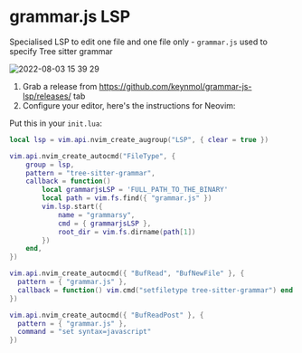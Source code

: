 # grammar.js LSP

Specialised LSP to edit one file and one file only - `grammar.js` used to specify Tree sitter grammar

![2022-08-03 15 39 29](https://user-images.githubusercontent.com/1052965/182636739-3f63349b-2336-4afa-8fc9-767b392df25b.gif)

1. Grab a release from https://github.com/keynmol/grammar-js-lsp/releases/ tab
2. Configure your editor, here's the instructions for Neovim:

Put this in your `init.lua`:

```lua
local lsp = vim.api.nvim_create_augroup("LSP", { clear = true })

vim.api.nvim_create_autocmd("FileType", {
    group = lsp,
    pattern = "tree-sitter-grammar",
    callback = function()
        local grammarjsLSP = 'FULL_PATH_TO_THE_BINARY'
        local path = vim.fs.find({ "grammar.js" })
        vim.lsp.start({
            name = "grammarsy",
            cmd = { grammarjsLSP },
            root_dir = vim.fs.dirname(path[1])
        })
    end,
})

vim.api.nvim_create_autocmd({ "BufRead", "BufNewFile" }, {
  pattern = { "grammar.js" },
  callback = function() vim.cmd("setfiletype tree-sitter-grammar") end
})

vim.api.nvim_create_autocmd({ "BufReadPost" }, {
  pattern = { "grammar.js" },
  command = "set syntax=javascript"
})
```

